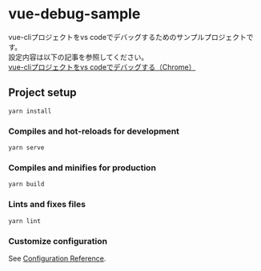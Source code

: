 # vue-debug-sample

vue-cliプロジェクトをvs codeでデバッグするためのサンプルプロジェクトです。  
設定内容は以下の記事を参照してください。  
[vue-cliプロジェクトをvs codeでデバッグする（Chrome）](https://note.com/mono01012/n/n130a5333774a)

## Project setup
```
yarn install
```

### Compiles and hot-reloads for development
```
yarn serve
```

### Compiles and minifies for production
```
yarn build
```

### Lints and fixes files
```
yarn lint
```

### Customize configuration
See [Configuration Reference](https://cli.vuejs.org/config/).
